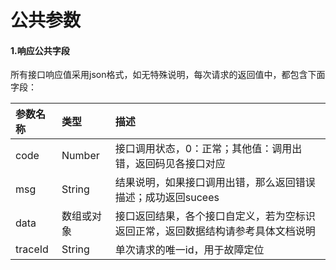 # 公共参数



#### 1.响应公共字段

所有接口响应值采用json格式，如无特殊说明，每次请求的返回值中，都包含下面字段：

| 参数名称 | 类型       | 描述                                       |
| :------- | :--------- |:-----------------------------------------|
| code     | Number     | 接口调用状态，0：正常；其他值：调用出错，返回码见各接口对应           |
| msg      | String     | 结果说明，如果接口调用出错，那么返回错误描述；成功返回sucees        |
| data     | 数组或对象 | 接口返回结果，各个接口自定义，若为空标识返回正常，返回数据结构请参考具体文档说明 |
| traceId  | String     | 单次请求的唯一id，用于故障定位                         |